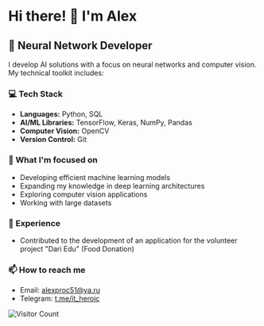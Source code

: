 # Hi there! 👋 I'm Alex

## 🧠 Neural Network Developer

I develop AI solutions with a focus on neural networks and computer vision. My technical toolkit includes:

### 💻 Tech Stack
- **Languages:** Python, SQL
- **AI/ML Libraries:** TensorFlow, Keras, NumPy, Pandas
- **Computer Vision:** OpenCV
- **Version Control:** Git

### 🌱 What I'm focused on
- Developing efficient machine learning models
- Expanding my knowledge in deep learning architectures
- Exploring computer vision applications
- Working with large datasets

### 🚀 Experience
- Contributed to the development of an application for the volunteer project "Dari Edu" (Food Donation)

### 📫 How to reach me
- Email: alexproc51@ya.ru
- Telegram: [t.me/it_heroic](t.me/it_heroic)

![Visitor Count](https://visitor-badge.laobi.icu/badge?page_id=AlexTako.AlexTako)
